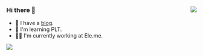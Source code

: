 ### Hi there 👋   <img align="right" src="https://github-readme-stats.vercel.app/api?username=KevinOfNeu&show_icons=true&icon_color=805AD5&text_color=718096&bg_color=000000&hide_title=true" />

+ 🌱 I have a [blog].
+ 🤔 I'm learning PLT.
+ 👨‍💻 I'm currently working at Ele.me.

<img align="center" src="https://kevinofneu-blog-static.oss-cn-beijing.aliyuncs.com/gif/change_the_world.gif"/>



 [blog]: https://blog.0xff000000.com
